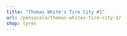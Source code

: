 ```yaml
---
title: "Thomas White's Tire City #1"
url: /pensacola/thomas-whites-tire-city-1/
shop: tyres
---
```

